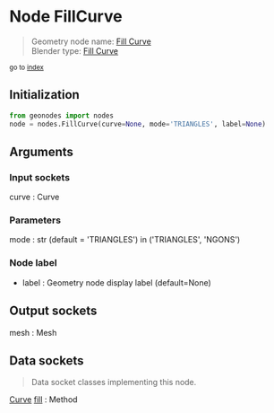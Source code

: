 
# Node FillCurve

> Geometry node name: [Fill Curve](https://docs.blender.org/manual/en/latest/modeling/geometry_nodes/material/fill_curve.html)<br>
  Blender type: [Fill Curve](https://docs.blender.org/api/current/bpy.types.GeometryNodeFillCurve.html)
  
<sub>go to [index](/docs/index.md)</sub>

## Initialization

```python
from geonodes import nodes
node = nodes.FillCurve(curve=None, mode='TRIANGLES', label=None)
```



## Arguments


### Input sockets

curve : Curve

### Parameters

mode : str (default = 'TRIANGLES') in ('TRIANGLES', 'NGONS')

### Node label

- label : Geometry node display label (default=None)

## Output sockets

mesh : Mesh

## Data sockets

> Data socket classes implementing this node.
  
[Curve](/docs/sockets/Curve.md) [fill](/docs/sockets/Curve.md#fill) : Method

